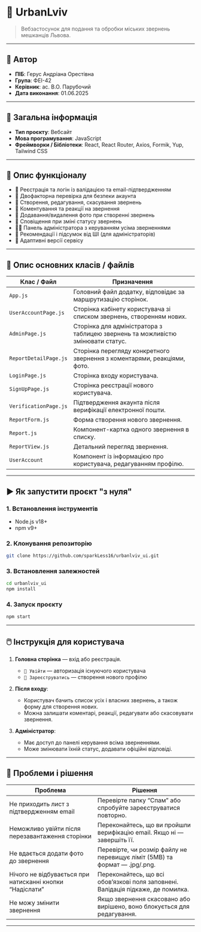 # 📘 UrbanLviv

> Вебзастосунок для подання та обробки міських звернень мешканців Львова.

---

## 👤 Автор

- **ПІБ**: Герус Андріана Орестівна
- **Група**: ФЕІ-42
- **Керівник**: ас. В.О. Парубочий
- **Дата виконання**: 01.06.2025

---

## 📌 Загальна інформація

- **Тип проєкту**: Вебсайт
- **Мова програмування**: JavaScript
- **Фреймворки / Бібліотеки**: React, React Router, Axios, Formik, Yup, Tailwind CSS

---

## 🧠 Опис функціоналу

- 🔐 Реєстрація та логін із валідацією та email-підтвердженням
- 🔏 Двофакторна перевірка для безпеки акаунта
- 📝 Створення, редагування, скасування звернень
- 💬 Коментування та реакції на звернення
- 📸 Додавання/видалення фото при створенні звернень
- 🔔 Сповіщення при зміні статусу звернень
- 🧑‍💼 Панель адміністратора з керуванням усіма зверненнями
- 🧠 Рекомендації і підсумок від ШІ (для адміністраторів)
- 📱 Адаптивні версії сервісу

---

## 🧱 Опис основних класів / файлів

| Клас / Файл           | Призначення                                                                     |
| --------------------- | ------------------------------------------------------------------------------- |
| `App.js`              | Головний файл додатку, відповідає зa маршрутизацію сторінок.                    |
| `UserAccountPage.js`  | Сторінка кабінету користувача зі списком звернень, створенням нових.            |
| `AdminPage.js`        | Сторінка для адміністратора з таблицею звернень та можливістю змінювати статус. |
| `ReportDetailPage.js` | Сторінка перегляду конкретного звернення з коментарями, реакціями, фото.        |
| `LoginPage.js`        | Сторінка входу користувача.                                                     |
| `SignUpPage.js`       | Сторінка реєстрації нового користувача.                                         |
| `VerificationPage.js` | Підтвердження акаунта після верифікації електронної пошти.                      |
| `ReportForm.js`       | Форма створення нового звернення.                                               |
| `Report.js`           | Компонент-картка одного звернення в списку.                                     |
| `ReportView.js`       | Детальний перегляд звернення.                                                   |
| `UserAccount`         | Компонент із інформацією про користувача, редагуванням профілю.                 |

---

## ▶️ Як запустити проєкт "з нуля"

### 1. Встановлення інструментів

- Node.js v18+
- npm v9+

### 2. Клонування репозиторію

```bash
git clone https://github.com/sparkLess16/urbanlviv_ui.git
```

### 3. Встановлення залежностей

```bash
cd urbanlviv_ui
npm install
```

### 4. Запуск проєкту

```bash
npm start
```

---

## 🖱️ Інструкція для користувача

1. **Головна сторінка** — вхід або реєстрація.

   - `🔐 Увійти` — авторизація існуючого користувача
   - `📝 Зареєструватись` — створення нового профілю

2. **Після входу**:

   - Користувач бачить список усіх і власних звернень, а також форму для створення нових.
   - Можна залишати коментарі, реакції, редагувати або скасовувати звернення.

3. **Адміністратор**:
   - Має доступ до панелі керування всіма зверненнями.
   - Може змінювати їхній статус, додавати офіційні відповіді.

---

## 🧪 Проблеми і рішення

| Проблема                                                 | Рішення                                                                          |
| -------------------------------------------------------- | -------------------------------------------------------------------------------- |
| Не приходить лист з підтвердженням email                 | Перевірте папку “Спам” або спробуйте зареєструватися повторно.                   |
| Неможливо увійти після перезавантаження сторінки         | Переконайтесь, що ви пройшли верифікацію email. Якщо ні — завершіть її.          |
| Не вдається додати фото до звернення                     | Перевірте, чи розмір файлу не перевищує ліміт (5MB) та формат — .jpg/.png.       |
| Нічого не відбувається при натисканні кнопки “Надіслати” | Переконайтесь, що всі обов’язкові поля заповнені. Валідація підкаже, де помилка. |
| Не можу змінити звернення                                | Якщо звернення скасовано або вирішено, воно блокується для редагування.          |

---

